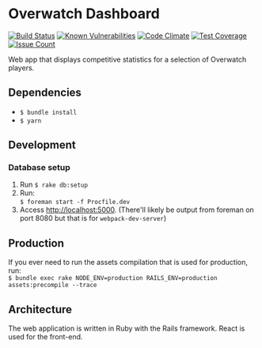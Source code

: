 # Overwatch Dashboard
[![Build Status](https://travis-ci.org/bottleneckco/overwatch-dashboard.svg?branch=master)](https://travis-ci.org/bottleneckco/overwatch-dashboard) [![Known Vulnerabilities](https://snyk.io/test/github/bottleneckco/overwatch-dashboard/badge.svg)](https://snyk.io/test/github/bottleneckco/overwatch-dashboard) [![Code Climate](https://codeclimate.com/github/bottleneckco/overwatch-dashboard/badges/gpa.svg)](https://codeclimate.com/github/bottleneckco/overwatch-dashboard) [![Test Coverage](https://codeclimate.com/github/bottleneckco/overwatch-dashboard/badges/coverage.svg)](https://codeclimate.com/github/bottleneckco/overwatch-dashboard/coverage) [![Issue Count](https://codeclimate.com/github/bottleneckco/overwatch-dashboard/badges/issue_count.svg)](https://codeclimate.com/github/bottleneckco/overwatch-dashboard)

Web app that displays competitive statistics for a selection of Overwatch players.

## Dependencies
- `$ bundle install`
- `$ yarn`

## Development
### Database setup
1. Run `$ rake db:setup`
2. Run:  
`$ foreman start -f Procfile.dev`
3. Access [http://localhost:5000](http://localhost:5000). (There'll likely be output from foreman on port 8080 but that is for `webpack-dev-server`)

## Production
If you ever need to run the assets compilation that is used for production, run:  
`$ bundle exec rake NODE_ENV=production RAILS_ENV=production assets:precompile --trace`

## Architecture
The web application is written in Ruby with the Rails framework. React is used for the front-end.
